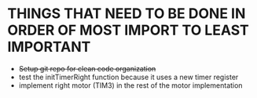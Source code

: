 # THINGS THAT NEED TO BE DONE IN ORDER OF MOST IMPORT TO LEAST IMPORTANT

+ ~~Setup git repo for clean code organization~~
+ test the initTimerRight function because it uses a new timer register
+ implement right motor (TIM3) in the rest of the motor implementation

